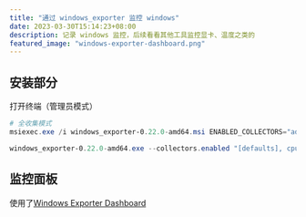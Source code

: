 ```yaml
---
title: "通过 windows_exporter 监控 windows"
date: 2023-03-30T15:14:23+08:00
description: 记录 windows 监控，后续看看其他工具监控显卡、温度之类的
featured_image: "windows-exporter-dashboard.png"
---
```


## 安装部分

打开终端（管理员模式）

```powershell
# 全收集模式
msiexec.exe /i windows_exporter-0.22.0-amd64.msi ENABLED_COLLECTORS="ad,adcs,adfs,cache,cpu,cpu_info,cs,container,dfsr,dhcp,dns,exchange,fsrmquota,hyperv,iis,logical_disk,logon,memory,mscluster_cluster,mscluster_network,mscluster_node,mscluster_resource,mscluster_resourcegroup,msmq,mssql,netframework_clrexceptions,netframework_clrinterop,netframework_clrjit,netframework_clrloading,netframework_clrlocksandthreads,netframework_clrmemory,netframework_clrremoting,netframework_clrsecurity,net,os,process,remote_fx,service,smtp,system,tcp,teradici_pcoip,time,thermalzone,terminal_services,textfile,vmware_blast,vmware" TEXTFILE_DIR="C:\custom_metrics" LISTEN_PORT="9182"
```

```powershell
windows_exporter-0.22.0-amd64.exe --collectors.enabled "[defaults], cpu_info, logon, memory, process" TEXTFILE_DIR="C:\custom_metrics" LISTEN_PORT="9182"
```

## 监控面板

使用了[Windows Exporter Dashboard](https://grafana.com/grafana/dashboards/14694-windows-exporter-dashboard/)
